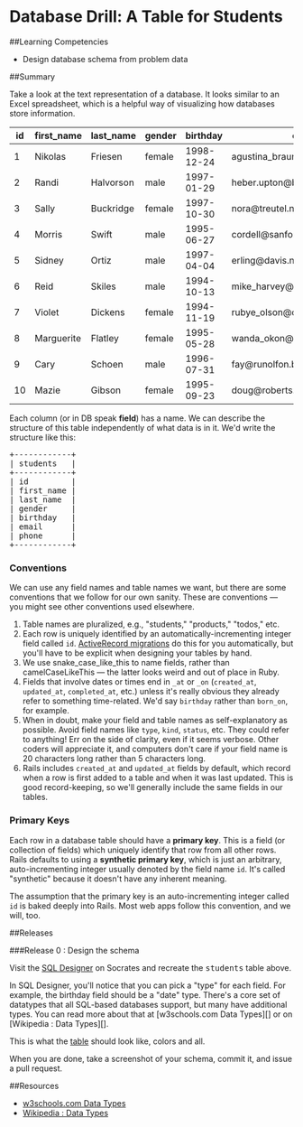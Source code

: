 # Database Drill: A Table for Students 
 
##Learning Competencies 

* Design database schema from problem data

##Summary 

 Take a look at the text representation of a database.  It looks similar to an Excel spreadsheet, which is a helpful way of visualizing how databases store information.

<table class="table">
  <thead>
    <tr>
      <th>id</th><th>first_name</th><th>last_name</th><th>gender</th><th>birthday</th><th>email</th><th>phone</th>
    </tr>
  </thead>
  <tbody>
    <tr>
      <td>1</td><td>Nikolas</td><td>Friesen</td><td>female</td><td>1998-12-24</td><td>agustina_braun@wintheiser.info</td><td>449.897.7415</td>
    </tr>
    <tr>
      <td>2</td><td>Randi</td><td>Halvorson</td><td>male</td><td>1997-01-29</td><td>heber.upton@bechtelarwisozk.biz</td><td>(697)436-2633</td>
    </tr>
    <tr>
      <td>3</td><td>Sally</td><td>Buckridge</td><td>female</td><td>1997-10-30</td><td>nora@treutel.name</td><td>1-351-672-6358x02502</td>
    </tr>
    <tr>
      <td>4</td><td>Morris</td><td>Swift</td><td>male</td><td>1995-06-27</td><td>cordell@sanfordkuhlman.org</td><td>(600)142-5639x9380</td>
    </tr>
    <tr>
      <td>5</td><td>Sidney</td><td>Ortiz</td><td>male</td><td>1997-04-04</td><td>erling@davis.name</td><td>554.170.3265</td>
    </tr>
    <tr>
      <td>6</td><td>Reid</td><td>Skiles</td><td>male</td><td>1994-10-13</td><td>mike_harvey@nikolaus.com</td><td>(543)511-2123</td>
    </tr>
    <tr>
      <td>7</td><td>Violet</td><td>Dickens</td><td>female</td><td>1994-11-19</td><td>rubye_olson@collins.biz</td><td>1-410-486-1411x5058</td>
    </tr>
    <tr>
      <td>8</td><td>Marguerite</td><td>Flatley</td><td>female</td><td>1995-05-28</td><td>wanda_okon@hane.name</td><td>572.978.5828x07860</td>
    </tr>
    <tr>
      <td>9</td><td>Cary</td><td>Schoen</td><td>male</td><td>1996-07-31</td><td>fay@runolfon.biz</td><td>1-828-134-7828x66958</td>
    </tr>
    <tr>
      <td>10</td><td>Mazie</td><td>Gibson</td><td>female</td><td>1995-09-23</td><td>doug@roberts.biz</td><td>144.038.7351x24117</td>
    </tr>
  </tbody>
</table>


Each column (or in DB speak **field**) has a name.  We can describe the structure of this table independently of what data is in it.  We'd write the structure like this:

<pre>
+------------+
| students   |
+------------+
| id         |
| first_name |
| last_name  |
| gender     |
| birthday   |
| email      |
| phone      |
+------------+
</pre>

### Conventions

We can use any field names and table names we want, but there are some conventions that we follow for our own sanity.  These are conventions &mdash; you might see other conventions used elsewhere.

1. Table names are pluralized, e.g., "students," "products," "todos," etc.
2. Each row is uniquely identified by an automatically-incrementing integer field called <code>id</code>.  [ActiveRecord migrations](http://guides.rubyonrails.org/migrations.html) do this for you automatically, but you'll have to be explicit when designing your tables by hand.
3. We use snake_case_like_this to name fields, rather than camelCaseLikeThis &mdash; the latter looks weird and out of place in Ruby.
4. Fields that involve dates or times end in <code>&#95;at</code> or <code>&#95;on</code> (<code>created&#95;at</code>, <code>updated&#95;at</code>, <code>completed&#95;at</code>, etc.) unless it's really obvious they already refer to something time-related.  We'd say <code>birthday</code> rather than <code>born_on</code>, for example.
5. When in doubt, make your field and table names as self-explanatory as possible.  Avoid field names like <code>type</code>, <code>kind</code>, <code>status</code>, etc.  They could refer to anything!  Err on the side of clarity, even if it seems verbose.  Other coders will appreciate it, and computers don't care if your field name is 20 characters long rather than 5 characters long.
6. Rails includes <code>created&#95;at</code> and <code>updated&#95;at</code> fields by default, which record when a row is first added to a table and when it was last updated.  This is good record-keeping, so we'll generally include the same fields in our tables.


### Primary Keys

Each row in a database table should have a <strong>primary key</strong>.  This is a field (or collection of fields) which uniquely identify that row from all other rows.  Rails defaults to using a <strong>synthetic primary key</strong>, which is just an arbitrary, auto-incrementing integer usually denoted by the field name <code>id</code>.  It's called "synthetic" because it doesn't have any inherent meaning.

The assumption that the primary key is an auto-incrementing integer called <code>id</code> is baked deeply into Rails.  Most web apps follow this convention, and we will, too.

##Releases

###Release 0 : Design the schema

Visit the [SQL Designer](https://schemadesigner.devbootcamp.com/) on Socrates and recreate the <tt>students</tt> table above.

In SQL Designer, you'll notice that you can pick a "type" for each field.  For example, the birthday field should be a "date" type.  There's a core set of datatypes that all SQL-based databases support, but many have additional types.
You can read more about that at [w3schools.com Data Types][] or on [Wikipedia : Data Types][].

This is what the [table](http://f.cl.ly/items/0z3p0i1Y0G3h1A3V1d2p/Screen%20Shot%202012-05-17%20at%205.04.38%20PM.png) should look like, colors and all.

When you are done, take a screenshot of your schema, commit it, and issue a pull request.


##Resources

* [w3schools.com Data Types](http://www.w3schools.com/sql/sql_datatypes.asp)
* [Wikipedia : Data Types](http://en.wikipedia.org/wiki/SQL#Data_types)
